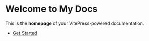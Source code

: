 # Welcome to My Docs

This is the **homepage** of your VitePress-powered documentation.

- [Get Started](guide/getting-started.md)
